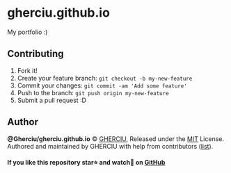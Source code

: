 # gherciu.github.io

My portfolio :)

## Contributing

1. Fork it!
2. Create your feature branch: `git checkout -b my-new-feature`
3. Commit your changes: `git commit -am 'Add some feature'`
4. Push to the branch: `git push origin my-new-feature`
5. Submit a pull request :D

## Author

**@Gherciu/gherciu.github.io** © [GHERCIU](https://github.com/Gherciu), Released under the [MIT](https://github.com/Gherciu/gherciu.github.io/blob/master/LICENSE) License.<br>
Authored and maintained by GHERCIU with help from contributors ([list](https://github.com/Gherciu/gherciu.github.io/contributors)).

#### If you like this repository star⭐ and watch👀 on [GitHub](https://github.com/Gherciu/gherciu.github.io)
